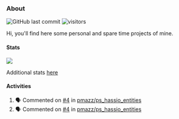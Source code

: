 ### About

![GitHub last commit](https://img.shields.io/github/last-commit/pmazz/pmazz?label=last%20updated)
![visitors](https://visitor-badge.glitch.me/badge?page_id=pmazz.pmazz)

Hi, you'll find here some personal and spare time projects of mine.

#### Stats

![](https://github-readme-stats.vercel.app/api?username=pmazz&hide_title=true&show_icons=true&count_private=true&hide_rank=true&include_all_commits=true)

Additional stats [here](https://profile-summary-for-github.com/user/pmazz)

#### Activities

<!--START_SECTION:activity-->
1. 🗣 Commented on [#4](https://github.com/pmazz/ps_hassio_entities/issues/4) in [pmazz/ps_hassio_entities](https://github.com/pmazz/ps_hassio_entities)
2. 🗣 Commented on [#4](https://github.com/pmazz/ps_hassio_entities/issues/4) in [pmazz/ps_hassio_entities](https://github.com/pmazz/ps_hassio_entities)
<!--END_SECTION:activity-->

<!--
[![Linkedin Badge](https://img.shields.io/badge/-LinkedIn-0e76a8?logo=Linkedin&logoColor=white)](https://linkedin.com/in/mazzini)

**pmazz/pmazz** is a ✨ _special_ ✨ repository because its `README.md` (this file) appears on your GitHub profile.

<details>
<summary>:zap: Recent GitHub Activity</summary>
Here are some ideas to get you started:

- 🔭 I’m currently working on ...
- 💬 Ask me about ...
- 📫 How to reach me: ...
</details>
-->
